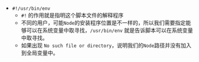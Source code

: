 - `#!/usr/bin/env`
  - `#!` 的作用就是指明这个脚本文件的解释程序
  - 不同的用户，可能`Node`的安装程序位置是不一样的，所以我们需要指定能够可以在系统变量中取寻找，`/usr/bin/env` 就是告诉脚本可以在系统变量中取寻找。
  - 如果出现 `No such file or directory`，说明我们的`Node`路径并没有加入到全局变量中。
